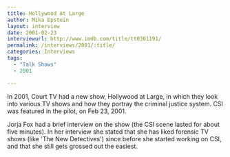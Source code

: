 ```yaml
---
title: Hollywood At Large
author: Mika Epstein
layout: interview
date: 2001-02-23
interviewurl: http://www.imdb.com/title/tt0361191/
permalink: /interviews/2001/:title/
categories: Interviews
tags: 
  - "Talk Shows"
  - 2001

---
```


In 2001, Court TV had a new show, Hollywood at Large, in which they look into various TV shows and how they portray the criminal justice system. CSI was featured in the pilot, on Feb 23, 2001.

Jorja Fox had a brief interview on the show (the CSI scene lasted for about five minutes). In her interview she stated that she has liked forensic TV shows (like 'The New Detectives') since before she started working on CSI, and that she still gets grossed out the easiest.
